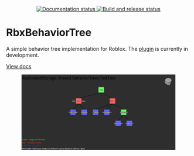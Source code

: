 <div align="center">
  <p>
    <a href="https://fangous.github.io/RbxBehaviorTree">
      <img src="https://github.com/Fangous/RbxBehaviorTree/actions/workflows/docs.yaml/badge.svg" alt="Documentation status" />
    </a>
    <a href="https://github.com/Fangous/RbxBehaviorTree/actions">
      <img src="https://github.com/Fangous/RbxBehaviorTree/actions/workflows/wally.yaml/badge.svg" alt="Build and release status" />
    </a>
  </p>
</div>

# RbxBehaviorTree

A simple behavior tree implementation for Roblox. The [plugin](https://github.com/Fangous/RbxBehaviorTree) is currently in development.

[View docs](https://fangous.github.io/RbxBehaviorTree/)

<div align="center">
    <a href="https://github.com/Fangous/RbxBehaviorTree"><img src="images/pluginPreview.png" alt="Plugin Link" width="420" /></a>
</div>
